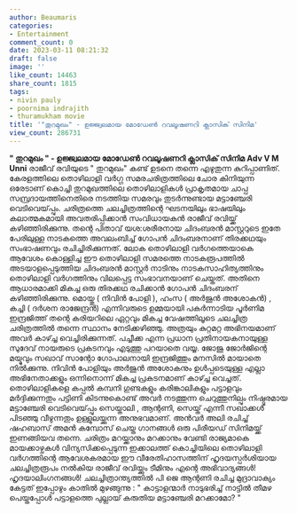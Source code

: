 ```yaml
---
author: Beaumaris
categories:
- Entertainment
comment_count: 0
date: 2023-03-11 08:21:32
draft: false
image: ''
like_count: 14463
share_count: 1815
tags:
- nivin pauly
- poornima indrajith
- thuramukham movie
title: '"തുറമുഖം" - ഉജ്ജ്വലമായ മോഡേൺ റവലൂഷണറി ക്ലാസിക് സിനിമ'
view_count: 286731
---
```


**" തുറമുഖം " - ഉജ്ജ്വലമായ മോഡേൺ റവലൂഷണറി ക്ലാസിക് സിനിമ** **Adv V M Unni** രാജീവ് രവിയുടെ " തുറമുഖം" കണ്ട് ഉടനെ തന്നെ എഴുതുന്ന കുറിപ്പാണിത്. കേരളത്തിലെ തൊഴിലാളി വർഗ്ഗ സമരചരിത്രത്തിലെ ചോര കിനിയുന്ന ഒരേടാണ് കൊച്ചി തുറമുഖത്തിലെ തൊഴിലാളികൾ പ്രാകൃതമായ ചാപ്പ സമ്പ്രദായത്തിനെതിരെ നടത്തിയ സമരവും തുടർന്നുണ്ടായ മട്ടാഞ്ചേരി വെടിവെയ്‌പ്പും. ചരിത്രത്തെ ചലച്ചിത്രത്തിന്റെ ഘടനയിലും ഭാഷയിലും കലാത്മകമായി അവതരിപ്പിക്കാൻ സംവിധായകൻ രാജീവ് രവിയ്ക്ക് കഴിഞ്ഞിരിക്കുന്നു. തന്റെ പിതാവ് യശ:ശരീരനായ ചിദംബരൻ മാസ്റ്ററുടെ ഇതേ പേരിലുള്ള നാടകത്തെ അവലംബിച്ച് ഗോപൻ ചിദംബരനാണ് തിരക്കഥയും സംഭാഷണവും രചിച്ചിരിക്കുന്നത്. ലോക തൊഴിലാളി വർഗത്തെയാകെ ആവേശം കൊള്ളിച്ച ഈ തൊഴിലാളി സമരത്തെ നാടകരൂപത്തിൽ അടയാളപ്പെടുത്തിയ ചിദംബരൻ മാസ്റ്റർ നാടിനും നാടകസാഹിത്യത്തിനും തൊഴിലാളി വർഗത്തിനും വിലപ്പെട്ട സംഭാവനയാണ് ചെയ്തത്. അതിനെ ആധാരമാക്കി മികച്ച ഒരു തിരക്കഥ രചിക്കാൻ ഗോപൻ ചിദംബരന് കഴിഞ്ഞിരിക്കുന്നു. മൊയ്തു ( നിവിൻ പോളി ), ഹംസ ( അർജുൻ അശോകൻ) , കച്ചി ( ദർശന രാജേന്ദ്രൻ) എന്നിവരുടെ ഉമ്മയായി പകർന്നാടിയ പൂർണിമ ഇന്ദ്രജിത്ത് തന്റെ കരിയറിലെ ഏറ്റവും മികച്ച വേഷത്തിലൂടെ ചലച്ചിത്ര ചരിത്രത്തിൽ തന്നെ സ്ഥാനം നേടിക്കഴിഞ്ഞു. അത്രയും കുറ്റമറ്റ അഭിനയമാണ് അവർ കാഴ്ച്ച വെച്ചിരിക്കുന്നത്. പച്ചീക്ക എന്ന പ്രധാന പ്രതിനായകനായുള്ള സുദേവ് നായരുടെ പ്രകടനവും എടുത്തു പറയാതെ വയ്യ. ജോജു ജോർജിന്റെ മയ്മുവും സഖാവ് സാന്റോ ഗോപാലനായി ഇന്ദ്രജിത്തും മനസിൽ മായാതെ നിൽക്കുന്നു. നിവിൻ പോളിയും അർജുൻ അശോകനും ഉൾപ്പടെയുള്ള എല്ലാ അഭിനേതാക്കളും ഒന്നിനൊന്ന് മികച്ച പ്രകടനമാണ് കാഴ്ച്ച വെച്ചത്. തൊഴിലാളികളെ കപ്പൽ കമ്പനി ഗുണ്ടകളും കരിങ്കാലികളും പട്ടാളവും മർദ്ദിക്കുന്നതും പട്ടിണി കിടന്നുകൊണ്ട് അവർ നടത്തുന്ന ചെറുത്തുനില്പും നിഷ്ഠൂരമായ മട്ടാഞ്ചേരി വെടിവെയ്‌പ്പും സെയ്താലി , ആന്റണി, സെയ്ത് എന്നീ സഖാക്കൾ പിടഞ്ഞു വീഴുന്നതും ഉള്ളുലയ്ക്കുന്ന അനുഭവമാണ്. അൻവർ അലി രചിച്ച് ഷഹബാസ് അമൻ കമ്പോസ് ചെയ്ത ഗാനങ്ങൾ ഒരു പിരീയഡ് സിനിമയ്ക്ക് ഇണങ്ങിയവ തന്നെ. ചരിത്രം മറയ്ക്കാനും മറക്കാനും വേണ്ടി രാജ്യമാകെ മായക്കാഴ്ചകൾ വിന്യസിക്കപ്പെടുന്ന ഇക്കാലത്ത് കൊച്ചിയിലെ തൊഴിലാളി വർഗത്തിന്റെ ആവേശകരമായ ഈ വീരേതിഹാസത്തിന് ഹൃദയസ്പർശിയായ ചലച്ചിത്രരൂപം നൽകിയ രാജീവ് രവിയ്ക്കും ടീമിനും എന്റെ അഭിവാദ്യങ്ങൾ! ഹൃദയാലിംഗനങ്ങൾ! ചലച്ചിത്രാന്ത്യത്തിൽ പി ജെ ആന്റണി രചിച്ച മുദ്രാവാക്യം കേട്ടത് ഇപ്പോഴും കാതിൽ മുഴങ്ങുന്നു : " കാട്ടാളന്മാർ നാടുഭരിച്ച് നാട്ടിൽ തീമഴ പെയ്തപ്പോൾ പട്ടാളത്തെ പുല്ലായ് കരുതിയ മട്ടാഞ്ചേരി മറക്കാമോ? "